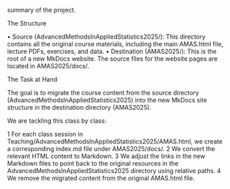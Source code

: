 summary of the project.

The Structure

 • Source (AdvancedMethodsInAppliedStatistics2025/): This directory contains all the original course materials, including the main AMAS.html file, lecture PDFs, exercises,
   and data.
 • Destination (AMAS2025/): This is the root of a new MkDocs website. The source files for the website pages are located in AMAS2025/docs/.

The Task at Hand

The goal is to migrate the course content from the source directory (AdvancedMethodsInAppliedStatistics2025) into the new MkDocs site structure in the destination
directory (AMAS2025).

We are tackling this class by class:

 1 For each class session in Teaching/AdvancedMethodsInAppliedStatistics2025/AMAS.html, we create a corresponding index.md file under AMAS2025/docs/.
 2 We convert the relevant HTML content to Markdown.
 3 We adjust the links in the new Markdown files to point back to the original resources in the AdvancedMethodsInAppliedStatistics2025 directory using relative paths.
 4 We remove the migrated content from the original AMAS.html file.
